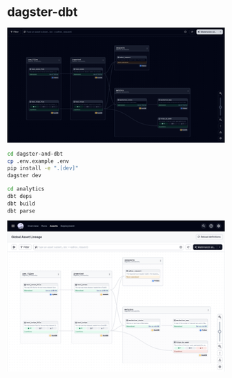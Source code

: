 # dagster-dbt

![Lineage](./lineage.png)

```bash
cd dagster-and-dbt
cp .env.example .env
pip install -e ".[dev]"
dagster dev
```

```bash
cd analytics
dbt deps
dbt build
dbt parse
```

![Lineage](./global_asset_lineage.png)
